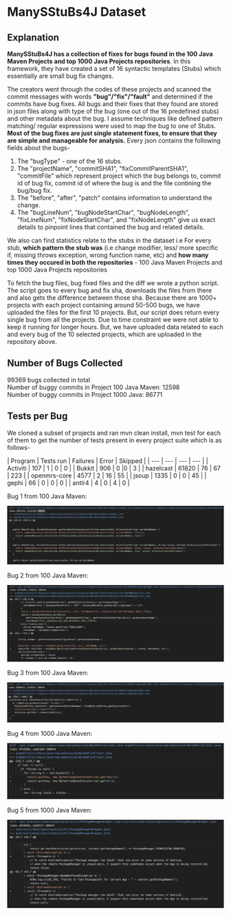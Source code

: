 # ManySStuBs4J Dataset

## Explanation
**ManySStuBs4J has a collection of fixes for bugs found in the 100 Java Maven Projects and top 1000 Java Projects repositories**. In this framework, they have created a set of 16 syntactic templates (Stubs) which essentially are small bug fix changes. 

The creators went through the codes of these projects and scanned the commit messages with words **"bug"/"fix"/"fault"** and determined if the commits have bug fixes. All bugs and their fixes that they found are stored in json files along with type of the bug (one out of the 16 predefined stubs) and other metadata about the bug. I assume techniques like defined pattern matching/ regular expressions were used to map the bug to one of Stubs.
**Most of the bug fixes are just single statement fixes, to ensure that they are simple and manageable for analysis.** 
Every json contains the following fields about the bugs-
1. The "bugType" - one of the 16 stubs.
2. The "projectName", "commitSHA1", "fixCommitParentSHA1", "commitFile" which represent project which the bug belongs to, commit id of bug fix, commit id of where the bug is  and the file contining the bug/bug fix.
3. The "before", "after", "patch" contains information to understand the change.
4. The "bugLineNum", "bugNodeStartChar", "bugNodeLength", "fixLineNum", "fixNodeStartChar", and "fixNodeLength" give us exact details to pinpoint lines that contained the bug and related details.
   
We also can find statistics relate to the stubs in the dataset i.e For every stub, **which pattern the stub was** (i.e change modifier, less/ more specific if, missing throws exception, wrong function name, etc) and **how many times they occured in both the repositories** - 100 Java Maven Projects and top 1000 Java Projects repositories

To fetch the bug files, bug fixed files and the diff we wrote a python script. The script goes to every bug and fix sha, downloads the files from there and also gets the difference between those sha. Because there are 1000+ projects with each project containing around 50-500 bugs, we have uploaded the files for the first 10 projects. But, our script does return every single bug from all the projects. Due to time constraint we were not able to keep it running for longer hours. But, we have uploaded data related to each and every bug of the 10 selected projects, which are uploaded in the repository above.

## Number of Bugs Collected

99369 bugs collected in total <br>
Number of buggy commits in Project 100 Java Maven: 12598  <br>
Number of buggy commits in Project 1000 Java: 86771 <br>


## Tests per Bug
We cloned a subset of projects and ran mvn clean install, mvn test for each of them to get the number of tests present in every project suite which is as follows-

| Program | Tests run | Failures | Error | Skipped |
| --- | --- | --- | --- |
| Activiti | 107 | 1 | 0 | 0 |
| Bukkit | 906 | 0 |0 | 3 |
| hazelcast | 61820 | 76 | 67 | 223 |
| openmrs-core | 4577 | 2 | 16 | 55 |
| jsoup | 1335 | 0 | 0 | 45 |
| gephi | 66 | 0 | 0 | 0 |
| antlr4 | 4 | 0 | 4 | 0 |

Bug 1 from 100 Java Maven: 

![alt text](https://github.com/ShreyaChaudhary1211/CS527-Project/blob/main/images/ManySStuBs4J_Bug1.png)


Bug 2 from 100 Java Maven: 

![alt text](https://github.com/ShreyaChaudhary1211/CS527-Project/blob/main/images/ManySStuBs4J_Bug2.png)


Bug 3 from 100 Java Maven: 

![alt text](https://github.com/ShreyaChaudhary1211/CS527-Project/blob/main/images/ManySStuBs4J_Bug3.png)



Bug 4 from 1000 Java Maven: 

![alt text](https://github.com/ShreyaChaudhary1211/CS527-Project/blob/main/images/ManySStuBs4J_Bug4.png)



Bug 5 from 1000 Java Maven: 

![alt text](https://github.com/ShreyaChaudhary1211/CS527-Project/blob/main/images/ManySStuBs4J_Bug5.png)


